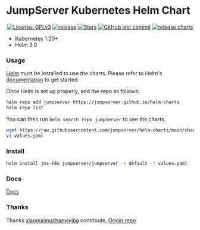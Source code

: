 # JumpServer Kubernetes Helm Chart

<p align="center">
  <a href="https://www.gnu.org/licenses/gpl-3.0.html"><img src="https://img.shields.io/github/license/jumpserver/jumpserver" alt="License: GPLv3"></a>
  <a href="https://shields.io/github/downloads/jumpserver/helm-charts/total"><img src="https://shields.io/github/downloads/jumpserver/helm-charts/total" alt=" release"></a>
  <a href="https://github.com/jumpserver/helm-charts"><img src="https://img.shields.io/github/stars/jumpserver/helm-charts?color=%231890FF&style=flat-square" alt="Stars"></a>
  <a href="https://github.com/jumpserver/helm-charts/commits"><img alt="GitHub last commit" src="https://img.shields.io/github/last-commit/jumpserver/helm-charts.svg" /></a>
  <a href="https://github.com/jumpserver/helm-charts/actions/workflows/release.yml"><img alt="release charts" src="https://github.com/jumpserver/helm-charts/actions/workflows/release.yml/badge.svg" /></a>
</p>


- Kubernetes 1.20+
- Helm 3.0

###  Usage

[Helm](https://helm.sh) must be installed to use the charts.
Please refer to Helm's [documentation](https://helm.sh/docs/) to get started.

Once Helm is set up properly, add the repo as follows:

```bash
helm repo add jumpserver https://jumpserver.github.io/helm-charts
helm repo list
```

You can then run `helm search repo jumpserver` to see the charts.

<!--
## License

[Apache 2.0 License](https://github.com/jumpserver/helm-charts/blob/main/LICENSE).  

-->

```bash
wget https://raw.githubusercontent.com/jumpserver/helm-charts/main/charts/jumpserver/values.yaml
vi values.yaml
```

### Install
```bash
helm install jms-k8s jumpserver/jumpserver -n default -f values.yaml
```

### Docs
[Docs](https://github.com/jumpserver/helm-charts/tree/main/charts/jumpserver)

###  Thanks

Thanks [xiaomaimuchanyiyiba](https://github.com/xiaomaimuchanyiyiba) contribute, [Origin repo](https://github.com/xiaomaimuchanyiyiba/jumpserver)
